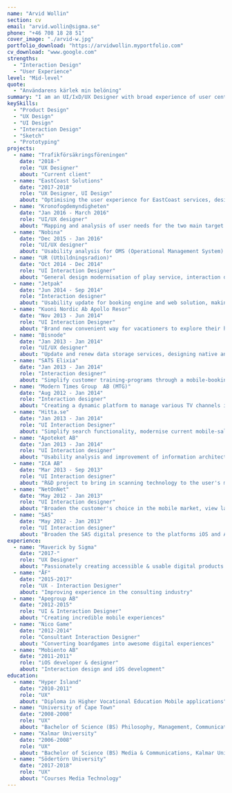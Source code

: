 ```yaml
---
name: "Arvid Wollin"
section: cv
email: "arvid.wollin@sigma.se"
phone: "+46 708 18 28 51"
cover_image: "./arvid-w.jpg"
portfolio_download: "https://arvidwollin.myportfolio.com"
cv_download: "www.google.com"
strengths:
  - "Interaction Design"
  - "User Experience"
level: "Mid-level"
quote:
  - "Användarens kärlek min belöning"
summary: "I am an UI/IxD/UX Designer with broad experience of user centered design development. Within the fields of of B2C, B2B, Authority, E-Commerce I develop customer-tailored design solutions that meets requirements and business goals."
keySkills:
  - "Product Design"
  - "UX Design"
  - "UI Design"
  - "Interaction Design"
  - "Sketch"
  - "Prototyping"
projects:
  - name: "Trafikförsäkringsföreningen"
    date: "2018-"
    role: "UX Designer"
    about: "Current client"
  - name: "EastCoast Solutions"
    date: "2017-2018"
    role: "UX Designer, UI Design"
    about: "Optimising the user experience for EastCoast services, designing and testing new interface to ensure smoother user journeys for visitors, it's all about the first impression"
  - name: "Kronofogdemyndigheten"
    date: "Jan 2016 - March 2016"
    role: "UI/UX designer"
    about: "Mapping and analysis of user needs for the two main target groups debtors and creditors. Based on these needs proposals for improvement were created (prototypes) that helped to test hypotheses for new e-services. "
  - name: "Nobina"
    date: "Dec 2015 - Jan 2016"
    role: "UI/UX designer"
    about: "Usability analysis for OMS (Operational Management System)  - I used effect mapping to maintain clear goals. Observing and interviewing users and with them collaborate experiment different solutions in workshop context. "
  - name: "UR (Utbildningsradion)"
    date: "Oct 2014 - Dec 2014"
    role: "UI Interaction Designer"
    about: "General design modernisation of play service, interaction design and prototypes for evaluating concepts of usage that fulfil WCAG 2.0 "
  - name: "Jetpak"
    date: "Jun 2014 - Sep 2014"
    role: "Interaction designer"
    about: "Usability update for booking engine and web solution, making it responsive with increased conversion."
  - name: "Kuoni Nordic Ab Apollo Resor"
    date: "Nov 2013 - Jun 2014"
    role: "UI Interaction Designer"
    about: "Brand new convenient way for vacationers to explore their holiday surroundings with their smartphones, replaced a printed travel guide in favour for a digital solution in the smartphone"
  - name: "Bisnode"
    date: "Jan 2013 - Jan 2014"
    role: "UI/UX designer"
    about: "Update and renew data storage services, designing native and responsive web solutions"
  - name: "SATS Elixia"
    date: "Jan 2013 - Jan 2014"
    role: "Interaction designer"
    about: "Simplify customer training-programs through a mobile-booking service"
  - name: "Modern Times Group  AB (MTG)"
    date: "Aug 2012 - Jan 2014"
    role: "Interaction designer"
    about: "Creating a dynamic platform to manage various TV channels in a simpler way. Expanded presence on iOS and Android platforms and in a responsive web format"
  - name: "Hitta.se"
    date: "Jan 2013 - Jan 2014"
    role: "UI Interaction Designer"
    about: "Simplify search functionality, modernise current mobile-sales model. Improved interaction with a custom mobile search functionality. Reduction of two search fields to one single search field."
  - name: "Apoteket AB"
    date: "Jan 2013 - Jan 2014"
    role: "UI Interaction designer"
    about: "Usability analysis and improvement of information architecture, user flows, prioritisation of content, SEO customisable, updated graphical look. User surveys, usability tests and target group analysis"
  - name: "ICA AB"
    date: "Mar 2013 - Sep 2013"
    role: "UI Interaction designer"
    about: "R&D project to bring in scanning technology to the user's mobile phone for grocery shopping."
  - name: "NetOnNet"
    date: "May 2012 - Jan 2013"
    role: "UI Interaction designer"
    about: "Broaden the customer's choice in the mobile market, view layer and create a new mobile payment solution"
  - name: "SAS"
    date: "May 2012 - Jan 2013"
    role: "UI Interaction designer"
    about: "Broaden the SAS digital presence to the platforms iOS and Android"
experience:
  - name: "Maverick by Sigma"
    date: "2017-"
    role: "UX Designer"
    about: "Passionately creating accessible & usable digital products and services"
  - name: "ÅF"
    date: "2015-2017"
    role: "UX - Interaction Designer"
    about: "Improving experience in the consulting industry"
  - name: "Apegroup AB"
    date: "2012-2015"
    role: "UI & Interaction Designer"
    about: "Creating incredible mobile experiences"
  - name: "Nico Game"
    date: "2012-2014"
    role: "Consultant Interaction Designer"
    about: "Converting boardgames into awesome digital experiences"
  - name: "Mobiento AB"
    date: "2011-2011"
    role: "iOS developer & designer"
    about: "Interaction design and iOS development"
education:
  - name: "Hyper Island"
    date: "2010-2011"
    role: "UX"
    about: "Diploma in Higher Vocational Education Mobile applications"
  - name: "University of Cape Town"
    date: "2008-2008"
    role: "UX"
    about: "Bachelor of Science (BS) Philosophy, Management, Communication"
  - name: "Kalmar University"
    date: "2006-2008"
    role: "UX"
    about: "Bachelor of Science (BS) Media & Communications, Kalmar University"
  - name: "Södertörn University"
    date: "2017-2018"
    role: "UX"
    about: "Courses Media Technology"
---
```

